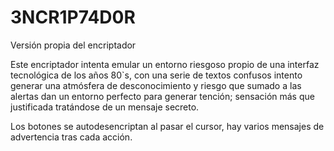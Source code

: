 # 3NCR1P74D0R

Versión propia del encriptador

Este encriptador intenta emular un entorno riesgoso propio de una interfaz tecnológica de los años 80`s, con una serie de textos confusos intento generar una atmósfera de desconocimiento y riesgo que sumado a las alertas dan un entorno perfecto para generar tención; sensación más que justificada tratándose de un mensaje secreto.

Los botones se autodesencriptan al pasar el cursor, hay varios mensajes de advertencia tras cada acción.
